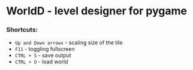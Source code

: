 # WorldD - level designer for pygame
### Shortcuts:
- `Up and Down arrows` - scaling size of the tile
- `F11` - toggling fullscreen
- `CTRL + S` - save output
- `CTRL + O` - load world